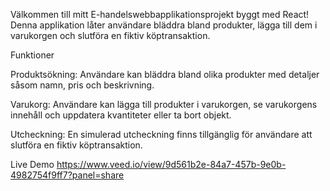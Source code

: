 Välkommen till mitt E-handelswebbapplikationsprojekt byggt med React!
Denna applikation låter användare bläddra bland produkter, lägga till dem i varukorgen och slutföra en fiktiv köptransaktion.

Funktioner

Produktsökning: Användare kan bläddra bland olika produkter med detaljer såsom namn, pris och beskrivning.

Varukorg: Användare kan lägga till produkter i varukorgen, se varukorgens innehåll och uppdatera kvantiteter eller ta bort objekt.

Utcheckning: En simulerad utcheckning finns tillgänglig för användare att slutföra en fiktiv köptransaktion.

Live Demo
https://www.veed.io/view/9d561b2e-84a7-457b-9e0b-4982754f9ff7?panel=share
